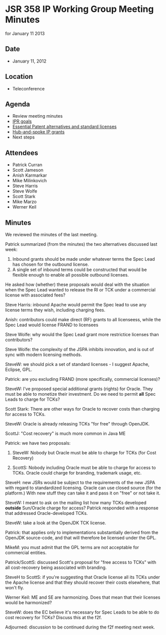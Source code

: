 # JSR 358 IP Working Group Meeting Minutes  
for January 11 2013

## **Date**

*   January 11, 2012

## Location

*   Teleconference

## **Agenda**

*   Review meeting minutes
*   [IPR goals](/files/Meeting%20Materials/JSR358-IPRGoals-Draft003-1.pdf)
*   [Essential Patent alternatives and standard licenses](http://jcp.org/aboutJava/communityprocess/ec-public/materials/2012-11-20/Patent-Altenatives-and-Standard-Licenses.pdf)
*   [Hub-and-spoke IP grants](http://jcp.org/aboutJava/communityprocess/ec-public/materials/2012-10-16/Hub-and-Spoke-Alternative.pdf)
*   Next steps

## Attendees

*   Patrick Curran
*   Scott Jameson
*   Anish Karmarkar
*   Mike Milinkovich
*   Steve Harris
*   Steve Wolfe
*   Scott Stark
*   Mike Marzo
*   Werner Keil

## Minutes

We reviewed the minutes of the last meeting.

Patrick summarized (from the minutes) the two alternatives discussed last week:

1.  Inbound grants should be made under whatever terms the Spec Lead has chosen for the outbound license.
2.  A single set of inbound terms could be constructed that would be flexible enough to enable all possible outbound licenses.

He asked how (whether) these proposals would deal with the situation when the Spec Lead wanted to release the RI or TCK under a commercial license with associated fees?

Steve Harris: inbound Apache would permit the Spec lead to use any license terms they wish, including charging fees.

Anish: contributors could make direct (RF) grants to all licenseess, while the Spec Lead would license FRAND to licensees

Steve Wolfe: why would the Spec Lead grant more restrictice licenses than contributors?

Steve Wolfe: the complexity of the JSPA inhibits innovation, and is out of sync with modern licensing methods.

SteveW: we should pick a set of standard licenses - I suggest Apache, Eclipse, GPL.

Patrick: are you excluding FRAND (more specifically, commercial licenses)?

SteveW: I've proposed special additional grants (rights) for Oracle. They must be able to monetize their investment. Do we need to permit **all** Spec Leads to charge for TCKs?

Scott Stark: There are other ways for Oracle to recover costs than charging for access to TCKs.

SteveW: Oracle is already releasing TCKs "for free" through OpenJDK.

ScottJ: "Cost recovery" is much more common in Java ME

Patrick: we have two proposals:

1) SteveW: Nobody but Oracle must be able to charge for TCKs (for Cost Recovery)

2) ScottS: Nobody including Oracle must be able to charge for access to TCKs. Oracle could charge for branding, trademark usage, etc.

SteveH: new JSRs would be subject to the requirements of the new JSPA with regard to standardized licensing. Oracle can use closed source (for the platform.) With new stuff they can take it and pass it on "free" or not take it.

SteveW: I meant to ask on the mailing list how many TCKs developed **outside** Sun/Oracle charge for access? Patrick responded with a response that addressed Oracle-developed TCKs.

SteveW: take a look at the OpenJDK TCK license.

Patrick: that applies only to implementations substantially derived from the OpenJDK source-code, and that will therefore be licensed under the GPL.

MikeM: you must admit that the GPL terms are not acceptable for commercial entities.

Patrick/ScottS: discussed Scott's proposal for "free access to TCKs" with all cost-recovery being associated with branding.

SteveH to ScottS: if you're suggesting that Oracle license all its TCKs under the Apache license and that they should recover their costs elsewhere, that won't fly.  

Werner Keil: ME and SE are harmonizing. Does that mean that their licenses would be harmonized?

SteveW: does the EC believe it's necessary for Spec Leads to be able to do cost recovery for TCKs? Discuss this at the f2f.

Adjourned: discussion to be continued during the f2f meeting next week.